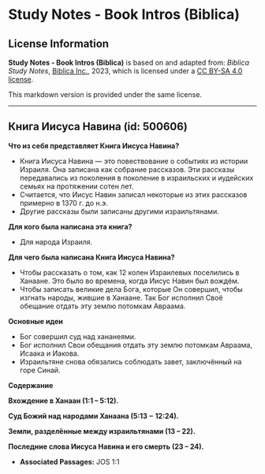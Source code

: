 # Study Notes - Book Intros (Biblica)

## License Information

**Study Notes - Book Intros (Biblica)** is based on and adapted from: _Biblica Study Notes_, [Biblica Inc.](https://www.biblica.com/), 2023, which is licensed under a [CC BY-SA 4.0 license](https://creativecommons.org/licenses/by-sa/4.0/legalcode.en).

This markdown version is provided under the same license.



--------------------------------

## Книга Иисуса Навина (id: 500606)

**Что из себя представляет Книга Иисуса Навина?**

* Книга Иисуса Навина — это повествование о событиях из истории Израиля. Она записана как собрание рассказов. Эти рассказы передавались из поколения в поколение в израильских и иудейских семьях на протяжении сотен лет.
* Считается, что Иисус Навин записал некоторые из этих рассказов примерно в 1370 г. до н.э.
* Другие рассказы были записаны другими израильтянами.

**Для кого была написана эта книга?**

* Для народа Израиля.

**Для чего была написана Книга Иисуса Навина?**

* Чтобы рассказать о том, как 12 колен Израилевых поселились в Ханаане. Это было во времена, когда Иисус Навин был вождём.
* Чтобы записать великие дела Бога, которые Он совершил, чтобы изгнать народы, жившие в Ханаане. Так Бог исполнил Своё обещание отдать эту землю потомкам Авраама.

**Основные идеи**

* Бог совершил суд над хананеями.
* Бог исполнил Свои обещания отдать эту землю потомкам Авраама, Исаака и Иакова.
* Израильтяне снова обязались соблюдать завет, заключённый на горе Синай.

**Содержание**

**Вхождение в Ханаан (1:1 – 5:12\).**

**Суд Божий над народами Ханаана (5:13 − 12:24\).**

**Земли, разделённые между израильтянами (13 – 22\).**

**Последние слова Иисуса Навина и его смерть (23 – 24\).**

* **Associated Passages:** JOS 1:1

